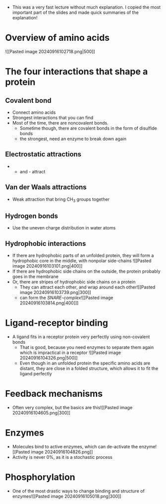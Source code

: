 - This was a very fast lecture without much explanation. I copied the most important part of the slides and made quick summaries of the explanation!
# Overview of amino acids
![[Pasted image 20240916102718.png|500]]
# The four interactions that shape a protein
## Covalent bond
- Connect amino acids
- Strongest interactions that you can find
- Most of the time, there are noncovalent bonds. 
	- Sometime though, there are covalent bonds in the form of disulfide bonds
	- the strongest, need an enzyme to break down again
## Electrostatic attractions
- + and - attract
## Van der Waals attractions
- Weak attraction that bring CH<sub>3</sub> groups together
## Hydrogen bonds
- Use the uneven charge distribution in water atoms 
## Hydrophobic interactions
- If there are hydrophobic parts of an unfolded protein, they will form a hydrophobic core in the middle, with nonpolar side-chains ![[Pasted image 20240916103101.png|400]]
- If there are hydrophobic side chains on the outside, the protein probably goes in the membrane
- Or, there are stripes of hydrophobic side chains on a protein
	- They can attract each other, and wrap around each other![[Pasted image 20240916103739.png|300]]
	- can form the *SNARE-complex*![[Pasted image 20240916103814.png|400]]]


# Ligand-receptor binding
- A ligand fits in a receptor protein very perfectly using non-covalent bonds
	- That is good, because you need enzymes to separate them again which is impractical in a receptor ![[Pasted image 20240916104326.png|500]]
	- Even though in an unfolded protein the specific amino acids are distant, they are close in a folded structure, which allows it to fit the ligand perfectly
# Feedback mechanisms
- Often very complex, but the basics are this![[Pasted image 20240916104605.png|300]]
# Enzymes
- Molecules bind to active enzymes, which can de-activate the enzyme![[Pasted image 20240916104826.png]]
- Activity is never 0%, as it is a stochastic process
# Phosphorylation
- One of the most drastic ways to change binding and structure of enzymes![[Pasted image 20240916105018.png|300]]

